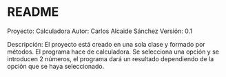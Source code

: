 # README

Proyecto: Calculadora
Autor: Carlos Alcaide Sánchez
Versión: 0.1

Descripción: 
El proyecto está creado en una sola clase y formado por métodos. El programa hace de calculadora. Se selecciona una opción y se introducen 2 números, el programa dará un resultado dependiendo de la opción que se haya seleccionado.
